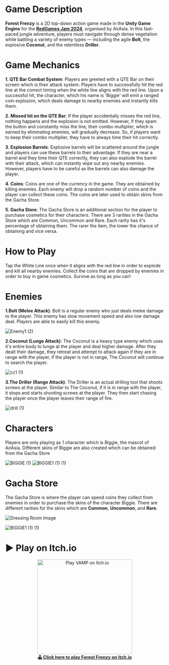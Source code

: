 # Game Description
**Forest Frenzy** is a 2D top-down action game made in the **Unity Game Engine** for the [**RedGames Jam 2024**](https://itch.io/jam/redgames-jam-2024/rate/2877025), organised by AirAsia. In this fast-paced jungle adventure, players must navigate through dense vegetation while battling a variety of enemy types — including the agile **Bolt**, the explosive **Coconut**, and the relentless **Driller**.

# Game Mechanics
**1. QTE Bar Combat System**: Players are greeted with a QTE Bar on their screen which is their attack system. Players have to successfully hit the red line at the correct timing when the white line aligns with the red line. Upon a successful hit, the character, which his name is 'Biggie' will emit a ranged coin explosion, which deals damage to nearby enemies and instantly kills them.

**2. Missed hit on the QTE Bar**: If the player accidentally misses the red line, nothing happens and the explosion is not emitted. However, if they spam the button and constantly miss the line, their combo multiplier, which is earned by eliminating enemies, will gradually decrease. So, if players want to keep their combo multiplier, they have to always time their hit correctly.

**3. Explosion Barrels**: Explosive barrels will be scattered around the jungle and players can use these barrels to their advantage. If they are near a barrel and they time their QTE correctly, they can also explode the barrel with their attack, which can instantly wipe out any nearby enemies. However, players have to be careful as the barrels can also damage the player.

**4. Coins**: Coins are one of the currency in the game. They are obtained by killing enemies. Each enemy will drop a random number of coins and the player can collect these coins. The coins are later used to obtain skins from the Gacha Store.

**5. Gacha Store**: The Gacha Store is an additional section for the player to purchase cosmetics for their characters. There are 3 rarities in the Gacha Store which are Common, Uncommon and Rare. Each rarity has it's percentage of obtaining them. The rarer the item, the lower the chance of obtaining and vice versa.


# How to Play
Tap the White Line once when it aligns with the red line in order to explode and kill all nearby enemies. Collect the coins that are dropped by enemies in order to buy in game cosmetics. Survive as long as you can!


# Enemies

**1.Bolt (Melee Attack)**: Bolt is a regular enemy who just deals melee damage to the player. This enemy has slow movement speed and also low damage deal. Players are able to easily kill this enemy.

![Enemy1 (2)](https://github.com/user-attachments/assets/78faa46b-0f62-436c-8df2-5e08f19d70c6)



**2.Coconut (Lunge Attack)**: The Coconut is a heavy type enemy which uses it's entire body to lunge at the player and deal higher damage. After they dealt their damage, they retreat and attempt to attack again if they are in range with the player, if the player is not in range, The Coconut will continue to search the player.


![cc1 (1)](https://github.com/user-attachments/assets/558e2617-11b1-4b1c-b5fe-fa9615f4abdc)


**3.The Driller (Range Attack)**: The Driller is an actual drilling tool that shoots screws at the player. Similar to The Coconut, if it is in range with the player, it stops and starts shooting screws at the player. They then start chasing the player once the player leaves their range of fire.

![drill (1)](https://github.com/user-attachments/assets/d2ed2e08-1da7-4b24-b4f1-a9a45d024cfd)



# Characters
Players are only playing as 1 character which is Biggie, the mascot of AirAsia. Different skins of Biggie are also created which can be obtained from the Gacha Store

![BIGGIE (1)](https://github.com/user-attachments/assets/e658e229-ad61-4d6d-8507-2477e642f047)         ![BIGGIE1 (1) (1)](https://github.com/user-attachments/assets/aea7e5b0-d585-4386-a70c-1bdc4d43a424)


# Gacha Store
The Gacha Store is where the player can spend coins they collect from enemies in order to purchase the skins of the character Biggie. There are different rarities for the skins which are **Common**, **Uncommon**, and **Rare**.

![Dressing Room Image](https://github.com/user-attachments/assets/652b0872-b480-45d2-b9fe-2c9050e2719d)

![BIGGIE1 (1) (1)](https://github.com/user-attachments/assets/aea7e5b0-d585-4386-a70c-1bdc4d43a424)

# ▶️ Play on Itch.io

<p align="center">
  <a href="https://vinw79.itch.io/forestfrenzy">
    <img src="https://img.itch.zone/aW1nLzE3MjE0MzYyLnBuZw==/315x250%23c/gQG3yu.png" width="300" alt="Play VAMP on Itch.io"/>
    <br>
    <strong>🕹️ Click here to play Forest Frenzy on Itch.io</strong>
  </a>
</p>
